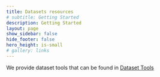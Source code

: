 ```yaml
---
title: Datasets resources
# subtitle: Getting Started
description: Getting Started
layout: page
show_sidebar: false
hide_footer: false
hero_height: is-small
# gallery: links
---
```


<!-- Some tools for pre-processing the dataset and other dataset are available at here. -->
We provide dataset tools that can be found in 
[Dataset Tools]()


